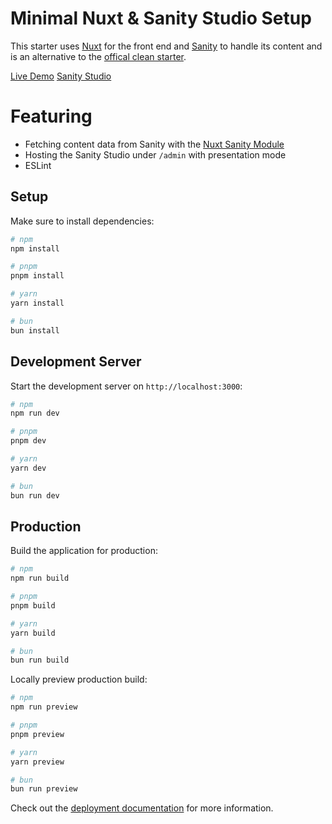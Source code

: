 # Minimal Nuxt & Sanity Studio Setup

This starter uses [Nuxt](https://nuxt.com/) for the front end and [Sanity](https://www.sanity.io/) to handle its content and is an alternative to the [offical clean starter](https://github.com/sanity-io/sanity-template-nuxt-clean).

[Live Demo](https://gorgeous-kelpie-7b7b6e.netlify.app/)
[Sanity Studio](https://gorgeous-kelpie-7b7b6e.netlify.app/admin)

# Featuring
- Fetching content data from Sanity with the [Nuxt Sanity Module](https://github.com/nuxt-modules/sanity)
- Hosting the Sanity Studio under `/admin` with presentation mode
- ESLint

## Setup

Make sure to install dependencies:

```bash
# npm
npm install

# pnpm
pnpm install

# yarn
yarn install

# bun
bun install
```

## Development Server

Start the development server on `http://localhost:3000`:

```bash
# npm
npm run dev

# pnpm
pnpm dev

# yarn
yarn dev

# bun
bun run dev
```

## Production

Build the application for production:

```bash
# npm
npm run build

# pnpm
pnpm build

# yarn
yarn build

# bun
bun run build
```

Locally preview production build:

```bash
# npm
npm run preview

# pnpm
pnpm preview

# yarn
yarn preview

# bun
bun run preview
```

Check out the [deployment documentation](https://nuxt.com/docs/getting-started/deployment) for more information.
